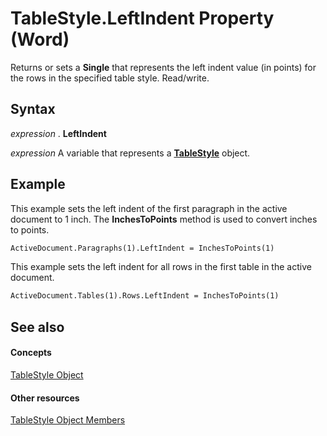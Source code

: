 
# TableStyle.LeftIndent Property (Word)

Returns or sets a  **Single** that represents the left indent value (in points) for the rows in the specified table style. Read/write.


## Syntax

 _expression_ . **LeftIndent**

 _expression_ A variable that represents a **[TableStyle](4f1f4489-0ef7-dff0-8f2a-77f87937f3ad.md)** object.


## Example

This example sets the left indent of the first paragraph in the active document to 1 inch. The  **InchesToPoints** method is used to convert inches to points.


```vb
ActiveDocument.Paragraphs(1).LeftIndent = InchesToPoints(1)
```

This example sets the left indent for all rows in the first table in the active document.




```vb
ActiveDocument.Tables(1).Rows.LeftIndent = InchesToPoints(1)
```


## See also


#### Concepts


[TableStyle Object](4f1f4489-0ef7-dff0-8f2a-77f87937f3ad.md)
#### Other resources


[TableStyle Object Members](157d6fb8-ff84-fe53-f6f7-d96219c8dcd4.md)
